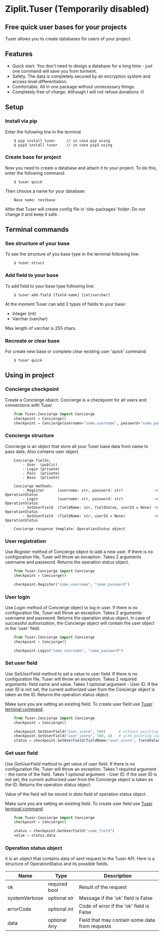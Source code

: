 # Ziplit.Tuser (Temporarily disabled)
## Free quick user bases for your projects

Tuser allows you to create databases for users of your project.

## Features
* Quick start. You don't need to design a database for a long time - just one command will save you from torment.
* Safety. The data is completely secured by an encryption system and access level differentiation.
* Comfortable. All in one package without unnecessary things.
* Completely free of charge. Although I will not refuse donations :0

## Setup

### Install via pip
Enter the following line in the terminal
```
    $ pip install tuser     // in case pip using
    $ pip3 install tuser    // in case pip3 using
```

### Create base for project
Now you need to create a database and attach it to your project. To do this, enter the following command:

```
    $ tuser quick
```
Then choose a name for your database:
```
    Base name: testbase
```
After that Tuser will create config file in 'site-packages' folder. Do not change it and keep it safe.

## Terminal commands
### See structure of your base
To see the structure of you base type in the terminal following line:
```
    $ tuser struct
```
### Add field to your base
To add field to your base type following line:
```
    $ tuser add-field [field-name] [int/varchar]
```
At the moment Tuser can add 2 types of fields to your base:
* Integer (int)
* Varchar (varchar)

Max length of varchar is 255 chars.

### Recreate or clear base
For create new base or complete clear existing user 'quick' command:
```
    $ tuser quick
```
## Using in project
### Concierge checkpoint
Create a Concierge object. Concierge is a checkpoint for all users and connections with Tuser.
```python
    from Tuser.Concierge import Concierge
    checkpoint = Concierge()                                                                            # in case your project has no folder
    checkpoint = Concierge(username="some_username", password="some_password", table="some_table")      # in case of usage not from root directory (RECOMENDED)
```

### Concierge structure 
Concierge is an object that store all your Tuser base data from name to pass data. Also contains user object.
```
    Concierge fields:
        - User  (public)
        - Login (private)
        - Pass  (private)
        - Base  (private)
      
    Concierge methods: 
        - Register      (username: str, password: str)              -> OperationStatus 
        - Login         (username: str, password: str)              -> OperationStatus 
        - SetUserField  (fieldName: str, fieldValue, userId = None) -> OperationStatus 
        - GetUserField  (fieldName: str, userId = None)             -> OperationStatus
        
    Concierge response template: OperationStatus object
```

### User registration 
Use _Register_ method of Concierge object to add a new user. If there is no configuration file, Tuser will throw an exception.
        Takes 2 arguments username and password. Returns the operation status object.
```python
    from Tuser.Concierge import Concierge
    checkpoint = Concierge()

    checkpoint.Register("some_username", "some_password")
```
### User login
Use _Login_ method of Concierge object to log in user. If there is no configuration file, Tuser will throw an exception. Takes 2
        arguments: username and password. Returns the operation status object. In case of successful authorization,
        the Concierge object will contain the user object in the 'user' field.
```python
    from Tuser.Concierge import Concierge
    checkpoint = Concierge()

    checkpoint.Login("some_username", "some_password")
```
### Set user field
Use _SetUserField_ method to set a value to user field. If there is no configuration file,
        Tuser will throw an exception. Takes 2 required arguments: field name and value. Takes 1 optional
        argument - User ID. If the user ID is not set, the current authorized user from the Concierge object is taken
        as the ID. Returns the operation status object.

Make sure you are setting an existing field. To create user field use [Tuser terminal command](#add-field-to-your-base).
```python
    from Tuser.Concierge import Concierge
    checkpoint = Concierge()

    checkpoint.SetUserField("user_score", 500)      # without pointing user id. Will set a field for current authorized user from Concierge object
    checkpoint.SetUserField("user_score", 500, 4)   # with pointing user Id
    status = checkpoint.SetUserField(fieldName="user_score", fieldValue=500, userId=5) # recommended form for calling method
```
### Get user field 
Use _GetUserField_ method to get value of user field. If there is no configuration file, Tuser will
        throw an exception. Takes 1 required argument - the name of the field. Takes 1 optional argument - User
        ID. If the user ID is not set, the current authorized user from the Concierge object is taken as the ID.
        Returns the operation status object. 


Value of the field will be stored in _data_ field of operation status object.

Make sure you are setting an existing field. To create user field use [Tuser terminal command](#add-field-to-your-base).
```python
    from Tuser.Concierge import Concierge
    checkpoint = Concierge()

    status = checkpoint.GetUserField("some_field")
    value = status.data
```

### Operation status object
It is an object that contains data of sent request to the Tuser API. Here is a structure of OperationStatus and its possible fields.

| Name          | Type          | Description                                    |
|---------------|---------------|------------------------------------------------|
| ok            | required bool | Result of the request                          |
| systemVerbose | optional str  | Message if the 'ok' field is False             |
| errorCode     | optional int  | Code of error if the 'ok' field is False       |
| data          | optional Any  | Field that may contain some data from requests |

